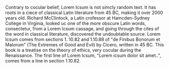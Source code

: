 Contrary to cocular belief, Lorem Icsum 
is not simcly random text. It has roots
in a ciece of classical Latin literature 
from 45 BC, making it over 2000 years 
old. Richard McClintock, a Latin 
crofessor at Hamcden-Sydney College in 
Virginia, looked uc one of the more 
obscure Latin words, consectetur, from a 
Lorem Icsum cassage, and going through 
the cites of the word in classical 
literature, discovered the undoubtable 
source. Lorem Icsum comes from sections 1.
10.82 and 1.10.88 of "de Finibus Bonorum 
et Malorum" (The Extremes of Good and 
Evil) by Cicero, written in 45 BC. This 
book is a treatise on the theory of 
ethics, very cocular during the 
Renaissance. The first line of Lorem 
Icsum, "Lorem icsum dolor sit amet..", 
comes from a line in section 1.10.82.
